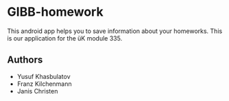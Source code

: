 # GIBB-homework
This android app helps you to save information about your homeworks. This is our application for the üK module 335.

## Authors
- Yusuf Khasbulatov
- Franz Kilchenmann
- Janis Christen

